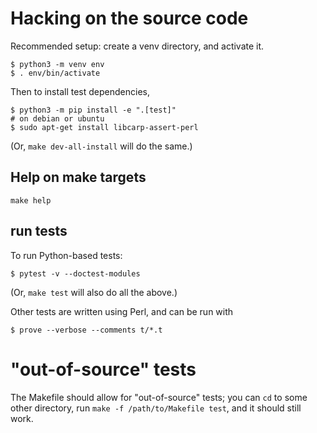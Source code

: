 
# Hacking on the source code

Recommended setup: create a venv directory, and activate it.

```
$ python3 -m venv env
$ . env/bin/activate
```

Then to install test dependencies,

```
$ python3 -m pip install -e ".[test]"
# on debian or ubuntu
$ sudo apt-get install libcarp-assert-perl
```

(Or, `make dev-all-install` will do the same.)

## Help on make targets

`make help`

## run tests

To run Python-based tests:

```
$ pytest -v --doctest-modules
```

(Or, `make test` will also do all the above.)

Other tests are written using Perl, and can be run
with

```
$ prove --verbose --comments t/*.t
```

# "out-of-source" tests

The Makefile should allow for "out-of-source" tests; you can `cd`
to some other directory, run `make -f /path/to/Makefile test`, and
it should still work.




